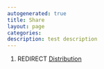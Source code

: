 ```yaml
---
autogenerated: true
title: Share
layout: page
categories: 
description: test description
---
```


1.  REDIRECT [Distribution](Distribution)

